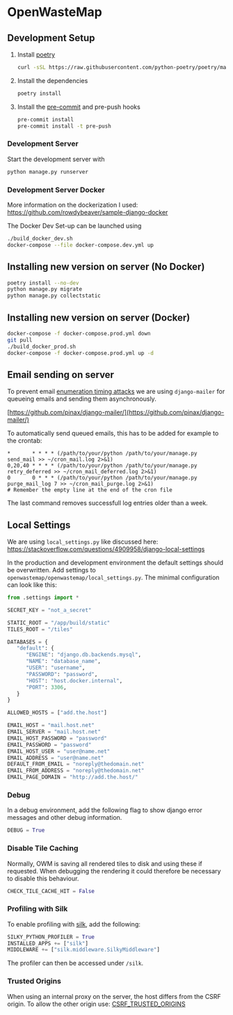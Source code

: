# OpenWasteMap

## Development Setup

1. Install [poetry](https://github.com/python-poetry/poetry)
   ```bash
   curl -sSL https://raw.githubusercontent.com/python-poetry/poetry/master/install-poetry.py | python -
   ```
1. Install the dependencies
   ```bash
   poetry install
   ```
1. Install the [pre-commit](https://github.com/pre-commit/pre-commit) and pre-push hooks
   ```bash
   pre-commit install
   pre-commit install -t pre-push
   ```

### Development Server

Start the development server with
```bash
python manage.py runserver
```

### Development Server Docker
More information on the dockerization I used:
https://github.com/rowdybeaver/sample-django-docker

The Docker Dev Set-up can be launched using
```bash
./build_docker_dev.sh
docker-compose --file docker-compose.dev.yml up
```

## Installing new version on server (No Docker)
```bash
poetry install --no-dev
python manage.py migrate
python manage.py collectstatic
```

## Installing new version on server (Docker)
```bash
docker-compose -f docker-compose.prod.yml down
git pull
./build_docker_prod.sh
docker-compose -f docker-compose.prod.yml up -d
```

## Email sending on server
To prevent email [enumeration timing attacks](https://docs.djangoproject.com/en/3.1/topics/auth/default/#django.contrib.auth.views.PasswordResetView) we are using `django-mailer` for queueing emails and sending them asynchronously.

[https://github.com/pinax/django-mailer/](https://github.com/pinax/django-mailer/)

To automatically send queued emails, this has to be added for example to the crontab:
```
*       * * * * (/path/to/your/python /path/to/your/manage.py send_mail >> ~/cron_mail.log 2>&1)
0,20,40 * * * * (/path/to/your/python /path/to/your/manage.py retry_deferred >> ~/cron_mail_deferred.log 2>&1)
0       0 * * * (/path/to/your/python /path/to/your/manage.py purge_mail_log 7 >> ~/cron_mail_purge.log 2>&1)
# Remember the empty line at the end of the cron file
```
The last command removes successfull log entries older than a week.

## Local Settings
We are using `local_settings.py` like discussed here:
https://stackoverflow.com/questions/4909958/django-local-settings

In the production and development environment the default settings should be overwritten.
Add settings to `openwastemap/openwastemap/local_settings.py`.
The minimal configuration can look like this:

```python
from .settings import *

SECRET_KEY = "not_a_secret"

STATIC_ROOT = "/app/build/static"
TILES_ROOT = "/tiles"

DATABASES = {
   "default": {
      "ENGINE": "django.db.backends.mysql",
      "NAME": "database_name",
      "USER": "username",
      "PASSWORD": "password",
      "HOST": "host.docker.internal",
      "PORT": 3306,
   }
}

ALLOWED_HOSTS = ["add.the.host"]

EMAIL_HOST = "mail.host.net"
EMAIL_SERVER = "mail.host.net"
EMAIL_HOST_PASSWORD = "password"
EMAIL_PASSWORD = "password"
EMAIL_HOST_USER = "user@name.net"
EMAIL_ADDRESS = "user@name.net"
DEFAULT_FROM_EMAIL = "noreply@thedomain.net"
EMAIL_FROM_ADDRESS = "noreply@thedomain.net"
EMAIL_PAGE_DOMAIN = "http://add.the.host/"
```

### Debug
In a debug environment, add the following flag to show django error messages and other debug information.
```python
DEBUG = True
```

### Disable Tile Caching
Normally, OWM is saving all rendered tiles to disk and using these if requested.
When debugging the rendering it could therefore be necessary to disable this behaviour.
```python
CHECK_TILE_CACHE_HIT = False
```

### Profiling with Silk
To enable profiling with [silk](https://github.com/jazzband/django-silk), add the following:
```python
SILKY_PYTHON_PROFILER = True
INSTALLED_APPS += ["silk"]
MIDDLEWARE += ["silk.middleware.SilkyMiddleware"]
```
The profiler can then be accessed under `/silk`.

### Trusted Origins
When using an internal proxy on the server, the host differs from the CSRF origin.
To allow the other origin use: [CSRF_TRUSTED_ORIGINS](https://docs.djangoproject.com/en/3.2/ref/settings/#csrf-trusted-origins)